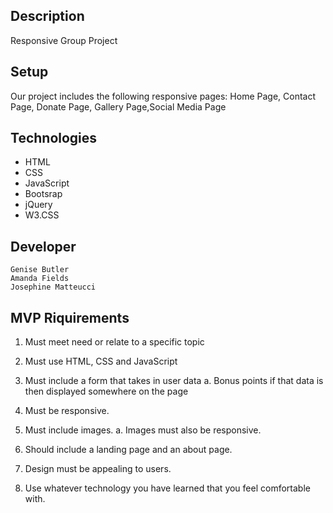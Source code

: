 ## Description
   Responsive Group Project

## Setup
Our project includes the following responsive pages: Home Page, Contact Page, Donate Page, Gallery Page,Social Media Page

## Technologies
* HTML 
* CSS
* JavaScript
* Bootsrap
* jQuery
* W3.CSS

## Developer
    Genise Butler 
    Amanda Fields
    Josephine Matteucci

## MVP Riquirements
1. Must meet need or relate to a specific topic

2. Must use HTML, CSS and JavaScript

3. Must include a form that takes in user data
    a. Bonus points if that data is then displayed somewhere on the page

4. Must be responsive.

5. Must include images.
    a. Images must also be responsive.

6. Should include a landing page and an about page.

7. Design must be appealing to users.

8. Use whatever technology you have learned that you feel comfortable with.



    
